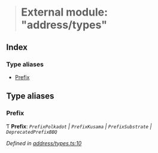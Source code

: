 > # External module: "address/types"

## Index

### Type aliases

* [Prefix](_address_types_.md#prefix)

## Type aliases

###  Prefix

Ƭ **Prefix**: *`PrefixPolkadot` | `PrefixKusama` | `PrefixSubstrate` | `DeprecatedPrefixBBQ`*

*Defined in [address/types.ts:10](https://github.com/polkadot-js/common/blob/808b633/packages/util-crypto/src/address/types.ts#L10)*